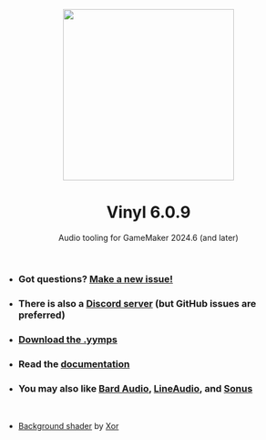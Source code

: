 <p align="center"><img src="https://raw.githubusercontent.com/JujuAdams/vinyl/master/LOGO.png" style="display:block; margin:auto; width:300px"></p>
<h1 align="center">Vinyl 6.0.9</h1>

<p align="center">Audio tooling for GameMaker 2024.6 (and later)</p>

&nbsp;

- ### Got questions? [Make a new issue!](https://github.com/JujuAdams/Vinyl/issues/new)
- ### There is also a [Discord server](https://discord.gg/hwgWpnsNw2) (but GitHub issues are preferred)
- ### [Download the .yymps](https://github.com/JujuAdams/Vinyl/releases/)
- ### Read the [documentation](http://jujuadams.github.io/Vinyl)
- ### You may also like [Bard Audio](https://github.com/gl326/bard-audio), [LineAudio](https://github.com/WangleLine/LineAudio), and [Sonus](https://github.com/tabularelf/Sonus)

&nbsp;

- [Background shader](https://www.shadertoy.com/view/3sccD8/) by [Xor](https://xor.graphics/)
